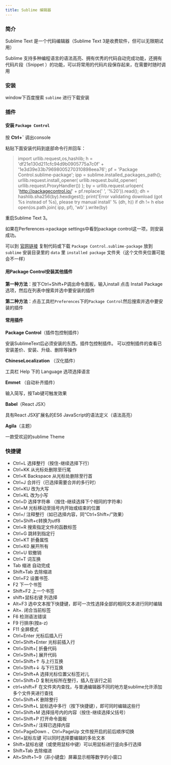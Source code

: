 ```yaml
---
title: Sublime 编辑器
---
```


### 简介

Sublime Text 是一个代码编辑器（Sublime Text 3是收费软件，但可以无限期试用）

Sublime 支持多种编程语言的语法高亮、拥有优秀的代码自动完成功能，还拥有代码片段（Snippet
）的功能，可以将常用的代码片段保存起来，在需要时随时调用

### 安装

window下百度搜索 `sublime` 进行下载安装

### 插件

#### 安装 `Package Control`

按 **Ctrl+`** 调出console

粘贴下面安装代码到底部命令行并回车：

> import urllib.request,os,hashlib; h = 'df21e130d211cfc94d9b0905775a7c0f' + '1e3d39e33b79698005270310898eea76'; pf = 'Package Control.sublime-package'; ipp = sublime.installed_packages_path(); urllib.request.install_opener( urllib.request.build_opener( urllib.request.ProxyHandler()) ); by = urllib.request.urlopen( 'http://packagecontrol.io/' + pf.replace(' ', '%20')).read(); dh = hashlib.sha256(by).hexdigest(); print('Error validating download (got %s instead of %s), please try manual install' % (dh, h)) if dh != h else open(os.path.join( ipp, pf), 'wb' ).write(by)

重启Sublime Text 3。

如果在Perferences->package settings中看到package control这一项，则安装成功。

可以到 [官网链接](https://packagecontrol.io/) 复制代码或下载
`Package Control.sublime-package`
放到 `sublime` 安装目录里的 `data` 里 `installed package` 文件夹（这个文件夹位置可能会不一样）

#### 用Package Control安装其他插件

**第一种方法**：按下Ctrl+Shift+P调出命令面板，输入install 点击 Install Package 选项，然后在列表中搜索并选中要安装的插件

**第二种方法**：点击工具栏`Preferences`下的`Package Control`然后搜索并选中要安装的插件

#### 常用插件

**Package Control**（插件包控制插件）

安装SublimeText后必须安装的东西，插件包控制插件。
可以控制插件的查看已安装差价、安装、升级、删除等操作

**ChineseLocalization** （汉化插件）

工具栏 Help 下的 Language 选项选择语言

**Emmet** （自动补齐插件）

输入简写，按Tab键可触发效果

**Babel**（React JSX）

具有React JSX扩展名的ES6 JavaScript的语法定义（语法高亮）

**Agila**（主题）

一款受欢迎的sublime Theme

### 快捷键

 - Ctrl+L 选择整行（按住-继续选择下行）
 - Ctrl+KK 从光标处删除至行尾
 - Ctrl+K Backspace 从光标处删除至行首
 - Ctrl+J 合并行（已选择需要合并的多行时）
 - Ctrl+KU 改为大写
 - Ctrl+KL 改为小写
 - Ctrl+D 选择字符串 （按住-继续选择下个相同的字符串）
 - Ctrl+M 光标移动至括号内开始或结束的位置
 - Ctrl+/ 注释整行（如已选择内容，同“Ctrl+Shift+/”效果）
 - Ctrl+Shift+c转换为utf8
 - Ctrl+R 搜索指定文件的函数标签
 - Ctrl+G 跳转到指定行
 - Ctrl+KT 折叠属性
 - Ctrl+K0 展开所有
 - Ctrl+U 软撤销
 - Ctrl+T 词互换
 - Tab 缩进 自动完成
 - Shift+Tab 去除缩进
 - Ctrl+F2 设置书签.
 - F2 下一个书签
 - Shift+F2 上一个书签
 - shift+鼠标右键 列选择
 - Alt+F3 选中文本按下快捷键，即可一次性选择全部的相同文本进行同时编辑
 - Alt+. 闭合当前标签
 - F6 检测语法错误
 - F9 行排序(按a-z)
 - F11 全屏模式
 - Ctrl+Enter 光标后插入行
 - Ctrl+Shift+Enter 光标前插入行
 - Ctrl+Shift+[ 折叠代码
 - Ctrl+Shift+] 展开代码
 - Ctrl+Shift+↑ 与上行互换
 - Ctrl+Shift+↓ 与下行互换
 - Ctrl+Shift+A 选择光标位置父标签对儿
 - Ctrl+Shift+D 复制光标所在整行，插入在该行之前
 - ctrl+shift+F 在文件夹内查找，与普通编辑器不同的地方是sublime允许添加多个文件夹进行查找
 - Ctrl+Shift+K 删除整行
 - Ctrl+Shift+L 鼠标选中多行（按下快捷键），即可同时编辑这些行
 - Ctrl+Shift+M 选择括号内的内容（按住-继续选择父括号）
 - Ctrl+Shift+P 打开命令面板
 - Ctrl+Shift+/ 注释已选择内容
 - Ctrl+PageDown 、Ctrl+PageUp 文件按开启的前后顺序切换
 - Ctrl+鼠标左键 可以同时选择要编辑的多处文本
 - Shift+鼠标右键（或使用鼠标中键）可以用鼠标进行竖向多行选择
 - Shift+Tab 去除缩进
 - Alt+Shift+1~9（非小键盘）屏幕显示相等数字的小窗口

